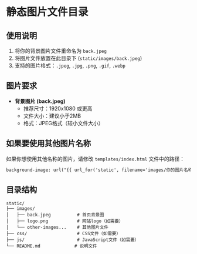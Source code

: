 # 静态图片文件目录

## 使用说明

1. 将你的背景图片文件重命名为 `back.jpeg`
2. 将图片文件放置在此目录下 (`static/images/back.jpeg`)
3. 支持的图片格式：`.jpeg`, `.jpg`, `.png`, `.gif`, `.webp`

## 图片要求

- **背景图片 (back.jpeg)**
  - 推荐尺寸：1920x1080 或更高
  - 文件大小：建议小于2MB
  - 格式：JPEG格式（较小文件大小）

## 如果要使用其他图片名称

如果你想使用其他名称的图片，请修改 `templates/index.html` 文件中的路径：

```html
background-image: url("{{ url_for('static', filename='images/你的图片名称.jpg') }}");
```

## 目录结构

```
static/
├── images/
│   ├── back.jpeg          # 首页背景图
│   ├── logo.png           # 网站logo（如需要）
│   └── other-images...    # 其他图片文件
├── css/                   # CSS文件（如需要）
├── js/                    # JavaScript文件（如需要）
└── README.md             # 说明文件
``` 